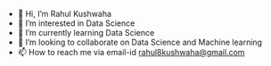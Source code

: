 - 👋 Hi, I’m Rahul Kushwaha
- 👀 I’m interested in Data Science
- 🌱 I’m currently learning Data Science
- 💞️ I’m looking to collaborate on Data Science and Machine learning
- 📫 How to reach me via email-id rahul8kushwaha@gmail.com

<!---
rahul8kushwaha/rahul8kushwaha is a ✨ special ✨ repository because its `README.md` (this file) appears on your GitHub profile.
You can click the Preview link to take a look at your changes.
--->
